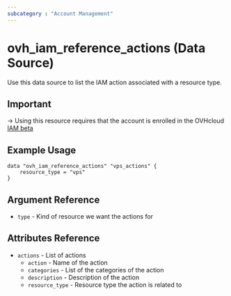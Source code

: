 ```yaml
---
subcategory : "Account Management"
---
```


# ovh_iam_reference_actions (Data Source)

Use this data source to list the IAM action associated with a resource type.

## Important
-> Using this resource requires that the account is enrolled in the OVHcloud [IAM beta](https://labs.ovhcloud.com/en/iam/) 

## Example Usage

```hcl
data "ovh_iam_reference_actions" "vps_actions" {
    resource_type = "vps"
}
```

## Argument Reference

* `type` - Kind of resource we want the actions for

## Attributes Reference

* `actions` - List of actions
    * `action` - Name of the action
    * `categories` - List of the categories of the action
    * `description` - Description of the action
    * `resource_type` - Resource type the action is related to